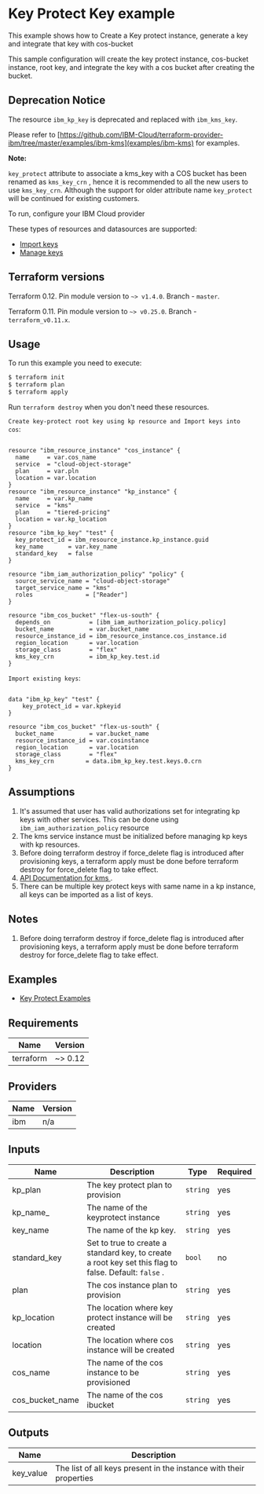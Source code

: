 # Key Protect Key example

This example shows how to Create a Key protect instance, generate a key and integrate that key with cos-bucket

This sample configuration will create the key protect instance, cos-bucket instance, root key, and integrate the key with a cos bucket after creating the bucket.

## Deprecation Notice

  The resource `ibm_kp_key` is deprecated and replaced with `ibm_kms_key`. 

  Please refer to [https://github.com/IBM-Cloud/terraform-provider-ibm/tree/master/examples/ibm-kms](examples/ibm-kms) for examples. 

  **Note:**
  
 `key_protect` attribute to associate a kms_key with a COS bucket has been renamed as `kms_key_crn` , hence it is recommended to all the new users to use `kms_key_crn`. Although the support for older attribute name `key_protect` will be continued for existing customers.

To run, configure your IBM Cloud provider

These types of resources and datasources are supported:

* [ Import keys ](https://cloud.ibm.com/docs/terraform?topic=terraform-kp-data-sources)
* [ Manage keys ](https://cloud.ibm.com/docs/terraform?topic=terraform-kp-resources)

## Terraform versions

Terraform 0.12. Pin module version to `~> v1.4.0`. Branch - `master`.

Terraform 0.11. Pin module version to `~> v0.25.0`. Branch - `terraform_v0.11.x`.

## Usage

To run this example you need to execute:

```bash
$ terraform init
$ terraform plan
$ terraform apply
```

Run `terraform destroy` when you don't need these resources.

`Create key-protect root key using kp resource and Import keys into cos`:
```hcl

resource "ibm_resource_instance" "cos_instance" {
  name     = var.cos_name
  service  = "cloud-object-storage"
  plan     = var.pln
  location = var.location
}
resource "ibm_resource_instance" "kp_instance" {
  name     = var.kp_name
  service  = "kms"
  plan     = "tiered-pricing"
  location = var.kp_location
}
resource "ibm_kp_key" "test" {
  key_protect_id = ibm_resource_instance.kp_instance.guid
  key_name       = var.key_name
  standard_key   = false
}

resource "ibm_iam_authorization_policy" "policy" {
  source_service_name = "cloud-object-storage"
  target_service_name = "kms"
  roles               = ["Reader"]
}

resource "ibm_cos_bucket" "flex-us-south" {
  depends_on           = [ibm_iam_authorization_policy.policy]
  bucket_name          = var.bucket_name
  resource_instance_id = ibm_resource_instance.cos_instance.id
  region_location      = var.location
  storage_class        = "flex"
  kms_key_crn          = ibm_kp_key.test.id
}

```

`Import existing keys`:

```hcl

data "ibm_kp_key" "test" {
    key_protect_id = var.kpkeyid
}

resource "ibm_cos_bucket" "flex-us-south" {
  bucket_name          = var.bucket_name
  resource_instance_id = var.cosinstance
  region_location      = var.location
  storage_class        = "flex"
  kms_key_crn         = data.ibm_kp_key.test.keys.0.crn
}

```

## Assumptions

1. It's assumed that user has valid authorizations set for integrating kp keys with other services. This can be done using `ibm_iam_authorization_policy` resource
2. The kms service instance must be initialized before managing kp keys with kp resources. 
3. Before doing terraform destroy if force_delete flag is introduced after provisioning keys, a terraform apply must be done before terraform destroy for force_delete flag to take effect.
4. [ API Documentation for kms ](https://cloud.ibm.com/apidocs/key-protect).
5. There can be multiple key protect keys with same name in a kp instance, all keys can be imported as a list of keys.

## Notes

1. Before doing terraform destroy if force_delete flag is introduced after provisioning keys, a terraform apply must be done before terraform destroy for force_delete flag to take effect.

## Examples

* [ Key Protect Examples ](https://github.com/IBM-Cloud/terraform-provider-ibm/tree/master/examples/ibm-key-protect)



<!-- BEGINNING OF PRE-COMMIT-TERRAFORM DOCS HOOK -->
## Requirements

| Name | Version |
|------|---------|
| terraform | ~> 0.12 |

## Providers

| Name | Version |
|------|---------|
| ibm | n/a |

## Inputs

| Name | Description | Type | Required |
|------|-------------|------|---------|
| kp\_plan | The key protect plan to provision| `string` | yes |
| kp\_name_ | The name of the keyprotect instance| `string` | yes |
| key\_name | The name of the kp key. | `string` | yes |
| standard\_key | Set to true to create a standard key, to create a root key set this flag to false. Default: `false` . | `bool` | no |
| plan | The cos instance plan to provision| `string` | yes |
| kp\_location | The location where key protect instance will be created| `string` | yes |
| location | The location where cos instance will be created| `string` | yes |
| cos\_name | The name of the cos instance to be provisioned| `string` | yes |
| cos\_bucket_name | The name of the cos ibucket| `string` | yes |

## Outputs

| Name | Description |
|------|-------------|
| key\_value | The list of all keys present in the instance with their properties  |

<!-- END OF PRE-COMMIT-TERRAFORM DOCS HOOK -->
